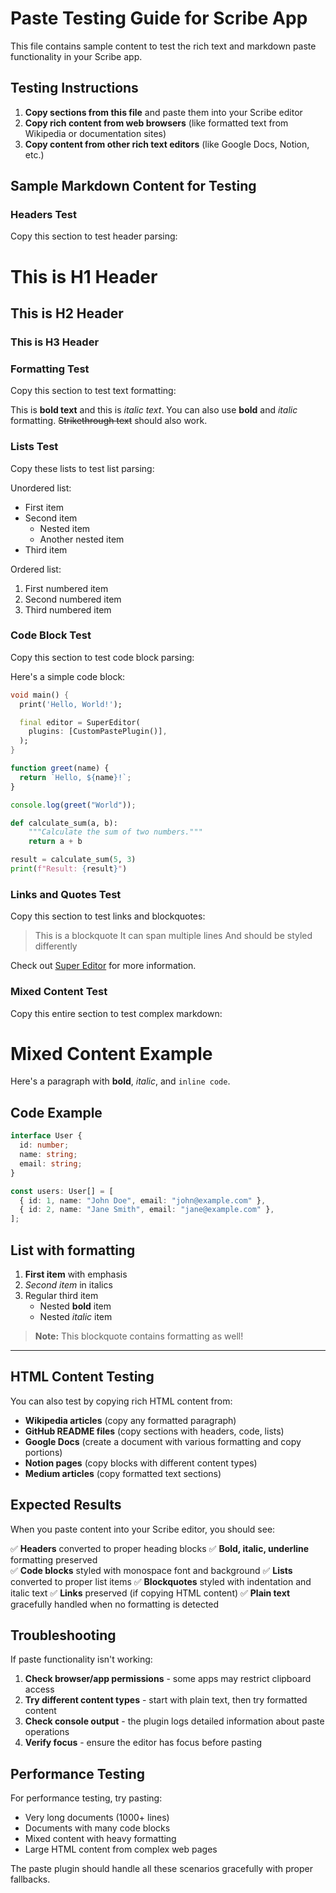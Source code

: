 # Paste Testing Guide for Scribe App

This file contains sample content to test the rich text and markdown paste functionality in your Scribe app.

## Testing Instructions

1. **Copy sections from this file** and paste them into your Scribe editor
2. **Copy rich content from web browsers** (like formatted text from Wikipedia or documentation sites)
3. **Copy content from other rich text editors** (like Google Docs, Notion, etc.)

## Sample Markdown Content for Testing

### Headers Test

Copy this section to test header parsing:

# This is H1 Header

## This is H2 Header

### This is H3 Header

### Formatting Test

Copy this section to test text formatting:

This is **bold text** and this is _italic text_.
You can also use **bold** and _italic_ formatting.
~~Strikethrough text~~ should also work.

### Lists Test

Copy these lists to test list parsing:

Unordered list:

- First item
- Second item
  - Nested item
  - Another nested item
- Third item

Ordered list:

1. First numbered item
2. Second numbered item
3. Third numbered item

### Code Block Test

Copy this section to test code block parsing:

Here's a simple code block:

```dart
void main() {
  print('Hello, World!');

  final editor = SuperEditor(
    plugins: [CustomPastePlugin()],
  );
}
```

```javascript
function greet(name) {
  return `Hello, ${name}!`;
}

console.log(greet("World"));
```

```python
def calculate_sum(a, b):
    """Calculate the sum of two numbers."""
    return a + b

result = calculate_sum(5, 3)
print(f"Result: {result}")
```

### Links and Quotes Test

Copy this section to test links and blockquotes:

> This is a blockquote
> It can span multiple lines
> And should be styled differently

Check out [Super Editor](https://github.com/superlistapp/super_editor) for more information.

### Mixed Content Test

Copy this entire section to test complex markdown:

# Mixed Content Example

Here's a paragraph with **bold**, _italic_, and `inline code`.

## Code Example

```typescript
interface User {
  id: number;
  name: string;
  email: string;
}

const users: User[] = [
  { id: 1, name: "John Doe", email: "john@example.com" },
  { id: 2, name: "Jane Smith", email: "jane@example.com" },
];
```

## List with formatting

1. **First item** with emphasis
2. _Second item_ in italics
3. Regular third item
   - Nested **bold** item
   - Nested _italic_ item

> **Note:** This blockquote contains formatting as well!

---

## HTML Content Testing

You can also test by copying rich HTML content from:

- **Wikipedia articles** (copy any formatted paragraph)
- **GitHub README files** (copy sections with headers, code, lists)
- **Google Docs** (create a document with various formatting and copy portions)
- **Notion pages** (copy blocks with different content types)
- **Medium articles** (copy formatted text sections)

## Expected Results

When you paste content into your Scribe editor, you should see:

✅ **Headers** converted to proper heading blocks
✅ **Bold, italic, underline** formatting preserved  
✅ **Code blocks** styled with monospace font and background
✅ **Lists** converted to proper list items
✅ **Blockquotes** styled with indentation and italic text
✅ **Links** preserved (if copying HTML content)
✅ **Plain text** gracefully handled when no formatting is detected

## Troubleshooting

If paste functionality isn't working:

1. **Check browser/app permissions** - some apps may restrict clipboard access
2. **Try different content types** - start with plain text, then try formatted content
3. **Check console output** - the plugin logs detailed information about paste operations
4. **Verify focus** - ensure the editor has focus before pasting

## Performance Testing

For performance testing, try pasting:

- Very long documents (1000+ lines)
- Documents with many code blocks
- Mixed content with heavy formatting
- Large HTML content from complex web pages

The paste plugin should handle all these scenarios gracefully with proper fallbacks.
